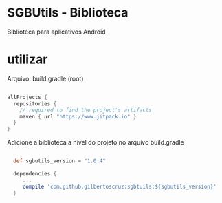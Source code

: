 # SGBUtils - Biblioteca

Biblioteca para aplicativos Android


# utilizar

Arquivo: build.gradle (root)

```groovy

allProjects {
  repositories {
    // required to find the project's artifacts
    maven { url "https://www.jitpack.io" }
  }
}
```

Adicione a biblioteca a nivel do projeto no arquivo build.gradle

```groovy

  def sgbutils_version = "1.0.4"
  
  dependencies {
     ...
     compile 'com.github.gilbertoscruz:sgbtuils:${sgbutils_version}'
  }
```
